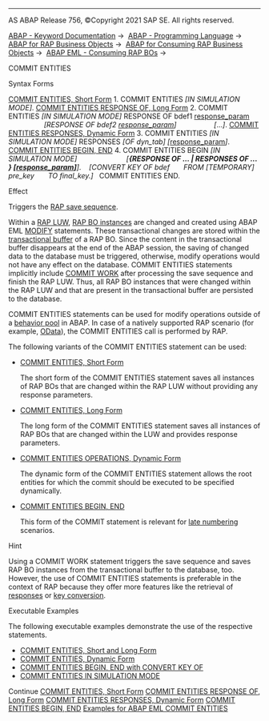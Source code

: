   

* * *

AS ABAP Release 756, ©Copyright 2021 SAP SE. All rights reserved.

[ABAP - Keyword Documentation](javascript:call_link\('abenabap.htm'\)) →  [ABAP - Programming Language](javascript:call_link\('abenabap_reference.htm'\)) →  [ABAP for RAP Business Objects](javascript:call_link\('abenabap_for_rap_bos.htm'\)) →  [ABAP for Consuming RAP Business Objects](javascript:call_link\('abenabap_consume_rap_bos.htm'\)) →  [ABAP EML - Consuming RAP BOs](javascript:call_link\('abeneml.htm'\)) → 

COMMIT ENTITIES

Syntax Forms

[COMMIT ENTITIES, Short Form](javascript:call_link\('abapemlcommit_entities_short.htm'\))
1\. COMMIT ENTITIES *\[*IN SIMULATION MODE*\]*.
[COMMIT ENTITIES RESPONSE OF, Long Form](javascript:call_link\('abapemlcommit_entities_long.htm'\))
2\. COMMIT ENTITIES *\[*IN SIMULATION MODE*\]* RESPONSE OF bdef1 [response\_param](javascript:call_link\('abapeml_response.htm'\))
                  *\[*RESPONSE OF bdef2 [response\_param](javascript:call_link\('abapeml_response.htm'\))*\]*
                  *\[*...*\]*.
[COMMIT ENTITIES RESPONSES, Dynamic Form](javascript:call_link\('abapemlcommit_entities_dyn.htm'\))
3\. COMMIT ENTITIES *\[*IN SIMULATION MODE*\]* RESPONSES *\[*OF dyn\_tab*\]* *\[*[response\_param](javascript:call_link\('abapeml_response.htm'\))*\]*.
[COMMIT ENTITIES BEGIN, END](javascript:call_link\('abapemlcommit_entities_late.htm'\))
4\. COMMIT ENTITIES BEGIN *\[*IN SIMULATION MODE*\]*
                        *\[**{*RESPONSE OF ... *|* RESPONSES OF ... *}* *\[*[response\_param](javascript:call_link\('abapeml_response.htm'\))*\]**\]*.
   *\[*CONVERT KEY OF bdef
      FROM *\[*TEMPORARY*\]* pre\_key
      TO final\_key.*\]*
  COMMIT ENTITIES END.

Effect

Triggers the [RAP save sequence](javascript:call_link\('abenrap_save_seq_glosry.htm'\) "Glossary Entry").

Within a [RAP LUW](javascript:call_link\('abenrap_luw_glosry.htm'\) "Glossary Entry"), [RAP BO instances](javascript:call_link\('abenrap_bo_instance_glosry.htm'\) "Glossary Entry") are changed and created using ABAP EML [MODIFY](javascript:call_link\('abapmodify_entity_entities.htm'\)) statements. These transactional changes are stored within the [transactional buffer](javascript:call_link\('abentransactional_buffer_glosry.htm'\) "Glossary Entry") of a RAP BO. Since the content in the transactional buffer disappears at the end of the ABAP session, the saving of changed data to the database must be triggered, otherwise, modify operations would not have any effect on the database. COMMIT ENTITIES statements implicitly include [COMMIT WORK](javascript:call_link\('abapcommit.htm'\)) after processing the save sequence and finish the RAP LUW. Thus, all RAP BO instances that were changed within the RAP LUW and that are present in the transactional buffer are persisted to the database.

COMMIT ENTITIES statements can be used for modify operations outside of a [behavior pool](javascript:call_link\('abenbehavior_pool_glosry.htm'\) "Glossary Entry") in ABAP. In case of a natively supported RAP scenario (for example, [OData](javascript:call_link\('abenodata_glosry.htm'\) "Glossary Entry")), the COMMIT ENTITIES call is performed by RAP.

The following variants of the COMMIT ENTITIES statement can be used:

-   [COMMIT ENTITIES, Short Form](javascript:call_link\('abapemlcommit_entities_short.htm'\))
    
    The short form of the COMMIT ENTITIES statement saves all instances of RAP BOs that are changed within the RAP LUW without providing any response parameters.
    
-   [COMMIT ENTITIES, Long Form](javascript:call_link\('abapemlcommit_entities_long.htm'\))
    
    The long form of the COMMIT ENTITIES statement saves all instances of RAP BOs that are changed within the LUW and provides response parameters.
    
-   [COMMIT ENTITIES OPERATIONS, Dynamic Form](javascript:call_link\('abapemlcommit_entities_dyn.htm'\))
    
    The dynamic form of the COMMIT ENTITIES statement allows the root entities for which the commit should be executed to be specified dynamically.
    
-   [COMMIT ENTITIES BEGIN, END](javascript:call_link\('abapemlcommit_entities_late.htm'\))
    
    This form of the COMMIT statement is relevant for [late numbering](javascript:call_link\('abenbdl_late_numbering.htm'\)) scenarios.
    

Hint

Using a COMMIT WORK statement triggers the save sequence and saves RAP BO instances from the transactional buffer to the database, too. However, the use of COMMIT ENTITIES statements is preferable in the context of RAP because they offer more features like the retrieval of [responses](javascript:call_link\('abapeml_response.htm'\)) or [key conversion](javascript:call_link\('abapemlcommit_entities_late.htm'\)).

Executable Examples

The following executable examples demonstrate the use of the respective statements.

-   [COMMIT ENTITIES, Short and Long Form](javascript:call_link\('abencommit_entities_sh_lo_abexa.htm'\))
-   [COMMIT ENTITIES, Dynamic Form](javascript:call_link\('abeneml_commit_dyn_abexa.htm'\))
-   [COMMIT ENTITIES BEGIN, END with CONVERT KEY OF](javascript:call_link\('abencommit_entities_beginend_abexa.htm'\))
-   [COMMIT ENTITIES IN SIMULATION MODE](javascript:call_link\('abencommit_entities_sim_mod_abexa.htm'\))

Continue
[COMMIT ENTITIES, Short Form](javascript:call_link\('abapemlcommit_entities_short.htm'\))
[COMMIT ENTITIES RESPONSE OF, Long Form](javascript:call_link\('abapemlcommit_entities_long.htm'\))
[COMMIT ENTITIES RESPONSES, Dynamic Form](javascript:call_link\('abapemlcommit_entities_dyn.htm'\))
[COMMIT ENTITIES BEGIN, END](javascript:call_link\('abapemlcommit_entities_late.htm'\))
[Examples for ABAP EML COMMIT ENTITIES](javascript:call_link\('abencommit_entities_abexas.htm'\))
